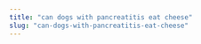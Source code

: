 ```yaml
---
title: "can dogs with pancreatitis eat cheese"
slug: "can-dogs-with-pancreatitis-eat-cheese"
---
```


